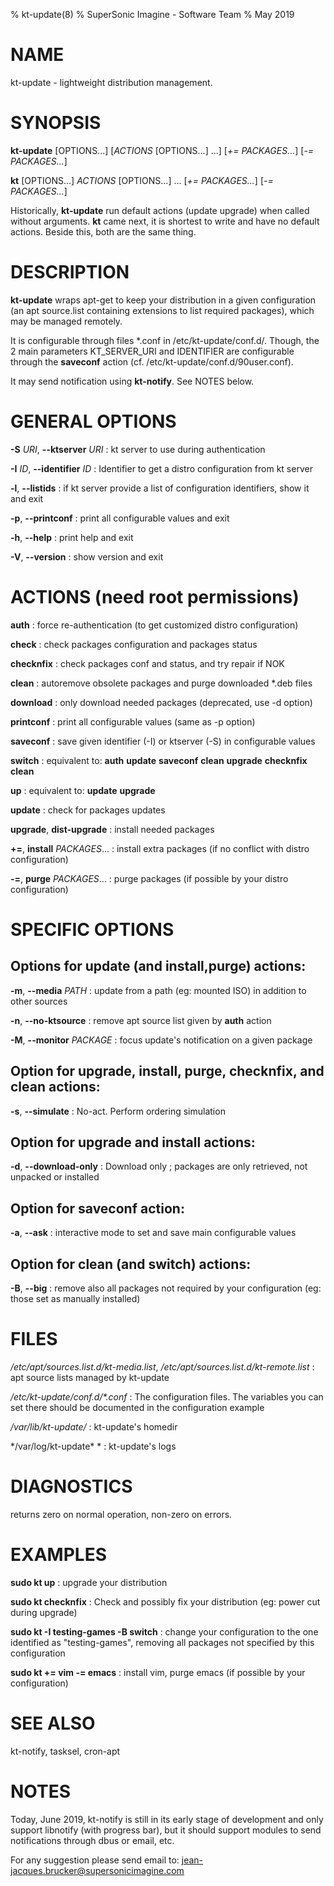 % kt-update(8)
% SuperSonic Imagine - Software Team
% May 2019

# NAME

kt-update - lightweight distribution management.


# SYNOPSIS

**kt-update** [OPTIONS...]  [*ACTIONS* [OPTIONS...] ...] [*+= PACKAGES...*] \[*-= PACKAGES...*]

**kt** [OPTIONS...]  *ACTIONS* [OPTIONS...] ... [*+= PACKAGES...*] \[*-= PACKAGES...*]

Historically, **kt-update** run default actions (update upgrade) when called without arguments.
**kt** came next, it is shortest to write and have no default actions. Beside this, both are the same thing.


# DESCRIPTION

**kt-update** wraps apt-get to keep your distribution in a given configuration (an apt source.list containing extensions to list required packages), which may be managed remotely.

It is configurable through files \*.conf in /etc/kt-update/conf.d/. Though, the 2 main parameters KT\_SERVER\_URI and IDENTIFIER are configurable through the **saveconf** action (cf. /etc/kt-update/conf.d/90user.conf).

It may send notification using **kt-notify**. See NOTES below.

# GENERAL OPTIONS

**-S** *URI*, **--ktserver** *URI*
:  kt server to use during authentication

**-I** *ID*, **--identifier** *ID*
:  Identifier to get a distro configuration from kt server

**-l**, **--listids**
:  if kt server provide a list of configuration identifiers, show it and exit

**-p**, **--printconf**
:  print all configurable values and exit

**-h**, **--help**
:  print help and exit

**-V**, **--version**
:  show version and exit


# ACTIONS (need root permissions)

**auth**
:  force re-authentication (to get customized distro configuration)

**check**
:  check packages configuration and packages status

**checknfix**
:  check packages conf and status, and try repair if NOK

**clean**
:  autoremove obsolete packages and purge downloaded \*.deb files

**download**
:  only download needed packages (deprecated, use -d option)

**printconf**
:  print all configurable values (same as -p option)

**saveconf**
:  save given identifier (-I) or ktserver (-S) in configurable values

**switch**
:  equivalent to: **auth** **update** **saveconf** **clean** **upgrade** **checknfix** **clean**

**up**
:  equivalent to: **update** **upgrade**

**update**
:  check for packages updates

**upgrade**, **dist-upgrade**
:  install needed packages

**+=**, **install** *PACKAGES*...
:  install extra packages (if no conflict with distro configuration)

**-=**, **purge** *PACKAGES*...
:  purge packages (if possible by your distro configuration)


# SPECIFIC OPTIONS

## Options for update (and install,purge) actions:

**-m**, **--media** *PATH*
:  update from a path (eg: mounted ISO) in addition to other sources

**-n**, **--no-ktsource**
:  remove apt source list given by **auth** action

**-M**, **--monitor** *PACKAGE*
:  focus update's notification on a given package


## Option for **upgrade**, **install**, **purge**, **checknfix**, and **clean** actions:

**-s**, **--simulate**
:  No-act. Perform ordering simulation

## Option for **upgrade** and **install** actions:

**-d**, **--download-only**
:  Download only ; packages are only retrieved, not unpacked or installed

## Option for **saveconf** action:

**-a**, **--ask**
:  interactive mode to set and save main configurable values


## Option for clean (and switch) actions:

**-B**, **--big**
:  remove also all packages not required by your configuration (eg: those set as manually installed)


# FILES

*/etc/apt/sources.list.d/kt-media.list*, */etc/apt/sources.list.d/kt-remote.list*
:  apt source lists managed by kt-update

*/etc/kt-update/conf.d/\*.conf*
:  The configuration files. The variables you can set there should be documented in the configuration example

*/var/lib/kt-update/*
:  kt-update's homedir

*/var/log/kt-update\* *
:  kt-update's logs


# DIAGNOSTICS

returns zero on normal operation, non-zero on errors.


# EXAMPLES

**sudo kt up**
:  upgrade your distribution

**sudo kt checknfix**
:  Check and possibly fix your distribution (eg: power cut during upgrade)

**sudo kt -I testing-games -B switch**
:  change your configuration to the one identified as "testing-games", removing all packages not specified by this configuration

**sudo kt += vim -= emacs**
:  install vim, purge emacs (if possible by your configuration)


# SEE ALSO

kt-notify, tasksel, cron-apt


# NOTES

Today, June 2019, kt-notify is still in its early stage of development and only support libnotify (with progress bar), but it should support modules to send notifications through dbus or email, etc.

For any suggestion please send email to: <jean-jacques.brucker@supersonicimagine.com>

